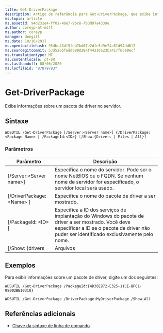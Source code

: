 ```yaml
---
title: Get-DriverPackage
description: Artigo de referência para Get-DriverPackage, que exibe informações sobre um pacote de driver no servidor.
ms.topic: article
ms.assetid: 94d231e4-ff01-48e7-9bc8-7b0d97a4339e
author: coreyp-at-msft
ms.author: coreyp
manager: dongill
ms.date: 10/16/2017
ms.openlocfilehash: 95dbc43df5feb7bd07e2dfe3d9e74e81d94dd612
ms.sourcegitcommit: 53d526bfeddb89d28af44210a23ba417f6ce0ecf
ms.translationtype: MT
ms.contentlocale: pt-BR
ms.lasthandoff: 08/06/2020
ms.locfileid: "87879793"
---
```

# <a name="get-driverpackage"></a>Get-DriverPackage

Exibe informações sobre um pacote de driver no servidor.

## <a name="syntax"></a>Sintaxe

```
WDSUTIL /Get-DriverPackage [/Server:<Server name>] {/DriverPackage:<Package Name> | /PackageId:<ID>} [/Show:{Drivers | Files | All}]
```

### <a name="parameters"></a>Parâmetros

|        Parâmetro         |                                                                           Descrição                                                                            |
|--------------------------|------------------------------------------------------------------------------------------------------------------------------------------------------------------|
| [/Server:\<Server name>] |              Especifica o nome do servidor. Pode ser o nome NetBIOS ou o FQDN. Se nenhum nome de servidor for especificado, o servidor local será usado.               |
| [/DriverPackage: \<Name> ] |                                                        Especifica o nome do pacote de driver a ser mostrado.                                                         |
|    [/PackageId: \<ID> ]    | Especifica a ID dos serviços de implantação do Windows do pacote de driver a ser mostrado. Você deve especificar a ID se o pacote de driver não puder ser identificado exclusivamente pelo nome. |
|     [/Show: {drivers     |                                                                              Arquivos                                                                               |

## <a name="examples"></a>Exemplos

Para exibir informações sobre um pacote de driver, digite um dos seguintes:
```
WDSUTIL /Get-DriverPackage /PackageId:{4D36E972-E325-11CE-BFC1-08002BE10318}
```
```
WDSUTIL /Get-DriverPackage /DriverPackage:MyDriverPackage /Show:All
```

## <a name="additional-references"></a>Referências adicionais

- [Chave da sintaxe de linha de comando](command-line-syntax-key.md)